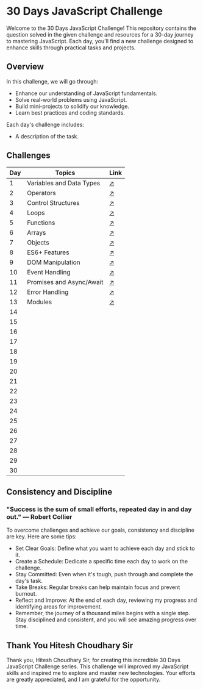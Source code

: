 # 30 Days JavaScript Challenge

Welcome to the 30 Days JavaScript Challenge! This repository contains the question solved in the given challenge and resources for a 30-day journey to mastering JavaScript. Each day, you'll find a new challenge designed to enhance skills through practical tasks and projects.

## Overview

In this challenge, we will go through:
- Enhance our understanding of JavaScript fundamentals.
- Solve real-world problems using JavaScript.
- Build mini-projects to solidify our knowledge.
- Learn best practices and coding standards.

Each day's challenge includes:
- A description of the task.

## Challenges

| Day   | Topics                  | Link                                                                                                                                    |
| ---   | ----------------------- |  --------------------------------                                                                                                       |
| 1     | Variables and Data Types|  [↗️](https://github.com/Mohit-Kucheriya/30Days_Javascript_Challenge_/blob/3f9976fb89084f3bb269a41d59343b7aa9dae3b6/Day1/script.js)    |
| 2     |  Operators              |  [↗️](https://github.com/Mohit-Kucheriya/30Days_JavaScript_Challenge_/blob/c245e3f2f6b2600f948bc8ab286f5d44205af39a/Day2/script.js)    |  
| 3     |  Control Structures     |  [↗️]( https://github.com/Mohit-Kucheriya/30Days_JavaScript_Challenge_/blob/5ad293841307373aa3dca0ceab168addf630aa7e/Day3/script.js )  |
| 4     | Loops                   |  [↗️]( https://github.com/Mohit-Kucheriya/30Days_JavaScript_Challenge_/blob/09153f0e7f03f177d56fb27936d934cd6131f622/Day4/script.js )  |
| 5     | Functions               |  [↗️](https://github.com/Mohit-Kucheriya/30Days_JavaScript_Challenge_/blob/a57beb95c02ea93cc33a3ff9bfc05168c51d83fa/Day5/script.js)    |
| 6     | Arrays                  |  [↗️](https://github.com/Mohit-Kucheriya/30Days_JavaScript_Challenge_/blob/49374daadd8d335689e742e0ee56db3c12ca60bb/Day6/script.js)    |
| 7     | Objects                 |  [↗️](https://github.com/Mohit-Kucheriya/30Days_JavaScript_Challenge_/blob/8ee05658633ff4de7ab48f91c34624d1879101d8/Day7/script.js)    |
| 8     | ES6+ Features           |  [↗️](https://github.com/Mohit-Kucheriya/30Days_JavaScript_Challenge_/blob/6de0f1f4e9430749d1c004f8091c9a08e4fd59fb/Day8/script.js)    |
| 9     | DOM Manipulation        |  [↗️](https://github.com/Mohit-Kucheriya/30Days_JavaScript_Challenge_/blob/72f32a360972796be98ed940ebdb0a85d593e404/Day9/script.js)    |
| 10    | Event Handling          |  [↗️](https://github.com/Mohit-Kucheriya/30Days_JavaScript_Challenge_/blob/790bb067171900abd0492a38b1fbb61c1ca775c8/Day10/script.js)   |
| 11    | Promises and Async/Await|  [↗️](https://github.com/Mohit-Kucheriya/30Days_JavaScript_Challenge_/blob/b69ba9652e352e44b1c4a3e0744cc62366ebaf5b/Day11/script.js)   |
| 12    | Error Handling          |  [↗️](https://github.com/Mohit-Kucheriya/30Days_JavaScript_Challenge_/blob/45a7d277dd2f575c8e3032b4a01292fb088a9b58/Day12/script.js)   |
| 13    | Modules                 |  [↗️](https://github.com/Mohit-Kucheriya/30Days_JavaScript_Challenge_/blob/285fea908dd94e835405ce9a5be805515fea832e/Day13/script1.js)   |
| 14    |                         |                                    |
| 15    |                         |                                    |
| 16    |                         |                                    |
| 17    |                         |                                    |
| 18    |                         |                                    |
| 19    |                         |                                    |
| 20    |                         |                                    |
| 21    |                         |                                    |
| 22    |                         |                                    |
| 23    |                         |                                    |
| 24    |                         |                                    |
| 25    |                         |                                    |
| 26    |                         |                                    |
| 27    |                         |                                    |
| 28    |                         |                                    |
| 29    |                         |                                    |
| 30    |                         |                                    |


## Consistency and Discipline
### "Success is the sum of small efforts, repeated day in and day out." — Robert Collier

To overcome challenges and achieve our goals, consistency and discipline are key. Here are some tips:

- Set Clear Goals: Define what you want to achieve each day and stick to it.
- Create a Schedule: Dedicate a specific time each day to work on the challenge.
- Stay Committed: Even when it's tough, push through and complete the day's task.
- Take Breaks: Regular breaks can help maintain focus and prevent burnout.
- Reflect and Improve: At the end of each day, reviewing my progress and identifying areas for improvement.
- Remember, the journey of a thousand miles begins with a single step. Stay disciplined and consistent, and you will see amazing progress over time.


## Thank You Hitesh Choudhary Sir

Thank you, Hitesh Choudhary Sir, for creating this incredible 30 Days JavaScript Challenge series. This challenge will improved my JavaScript skills and inspired me to explore and master new technologies. Your efforts are greatly appreciated, and I am grateful for the opportunity.

